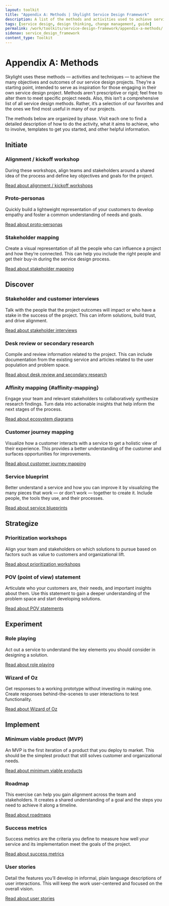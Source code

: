 ```yaml
---
layout: toolkit
title: "Appendix A: Methods | Skylight Service Design Framework"
description: A list of the methods and activities used to achieve service design outcomes in each phase of a project.
tags: [service design, design thinking, change management, guide]
permalink: /work/toolkits/service-design-framework/appendix-a-methods/
sidenav: service_design_framework
content_type: Toolkit
---
```


# Appendix A: Methods

Skylight uses these methods — activities and techniques — to achieve the many objectives and outcomes of our service design projects. They’re a starting point, intended to serve as inspiration for those engaging in their own service design project. Methods aren't prescriptive or rigid; feel free to alter them to meet specific project needs. Also, this isn’t a comprehensive list of all service design methods. Rather, it’s a selection of our favorites and the ones we find most useful in many of our projects.

The methods below are organized by phase. Visit each one to find a detailed description of how to do the activity, what it aims to achieve, who to involve, templates to get you started, and other helpful information.

## Initiate

### Alignment / kickoff workshop

During these workshops, align teams and stakeholders around a shared idea of the process and define key objectives and goals for the project.

[Read about alignment / kickoff workshops<i class="fal fa-long-arrow-right ml-2" aria-hidden="true"></i>](/work/toolkits/service-design-framework/methods/alignment-kickoff-workshop/)

### Proto-personas

Quickly build a lightweight representation of your customers to develop empathy and foster a common understanding of needs and goals.

[Read about proto-personas<i class="fal fa-long-arrow-right ml-2" aria-hidden="true"></i>](/work/toolkits/service-design-framework/methods/proto-personas/)

### Stakeholder mapping

Create a visual representation of all the people who can influence a project and how they’re connected. This can help you include the right people and get their buy-in during the service design process.

[Read about stakeholder mapping<i class="fal fa-long-arrow-right ml-2" aria-hidden="true"></i>](/work/toolkits/service-design-framework/methods/stakeholder-mapping/)

## Discover

### Stakeholder and customer interviews

Talk with the people that the project outcomes will impact or who have a stake in the success of the project. This can inform solutions, build trust, and drive alignment.

[Read about stakeholder interviews<i class="fal fa-long-arrow-right ml-2" aria-hidden="true"></i>](/work/toolkits/service-design-framework/methods/stakeholder-and-customer-interviews/)

### Desk review or secondary research

Compile and review information related to the project. This can include documentation from the existing service and articles related to the user population and problem space.

[Read about desk review and secondary research<i class="fal fa-long-arrow-right ml-2" aria-hidden="true"></i>](/work/toolkits/service-design-framework/methods/desk-review-or-secondary-research/)

### Affinity mapping {#affinity-mapping}

Engage your team and relevant stakeholders to collaboratively synthesize research findings. Turn data into actionable insights that help inform the next stages of the process.

[Read about ecosystem diagrams<i class="fal fa-long-arrow-right ml-2" aria-hidden="true"></i>](/work/toolkits/service-design-framework/methods/affinity-mapping/)

### Customer journey mapping

Visualize how a customer interacts with a service to get a holistic view of their experience. This provides a better understanding of the customer and surfaces opportunities for improvements.

[Read about customer journey mapping<i class="fal fa-long-arrow-right ml-2" aria-hidden="true"></i>](/work/toolkits/service-design-framework/methods/customer-journey-mapping/)

### Service blueprint

Better understand a service and how you can improve it by visualizing the many pieces that work — or don’t work — together to create it. Include people, the tools they use, and their processes.

[Read about service blueprints<i class="fal fa-long-arrow-right ml-2" aria-hidden="true"></i>](/work/toolkits/service-design-framework/methods/service-blueprint/)

## Strategize

### Prioritization workshops

Align your team and stakeholders on which solutions to pursue based on factors such as value to customers and organizational lift.

[Read about prioritization workshops<i class="fal fa-long-arrow-right ml-2" aria-hidden="true"></i> ](/work/toolkits/service-design-framework/methods/prioritization-workshop/)

### POV (point of view) statement

Articulate who your customers are, their needs, and important insights about them. Use this statement to gain a deeper understanding of the problem space and start developing solutions.

[Read about POV statements<i class="fal fa-long-arrow-right ml-2" aria-hidden="true"></i> ](/work/toolkits/service-design-framework/methods/pov-statement/)

## Experiment

### Role playing

Act out a service to understand the key elements you should consider in designing a solution.

[Read about role playing<i class="fal fa-long-arrow-right ml-2" aria-hidden="true"></i>](/work/toolkits/service-design-framework/methods/role-playing/)

### Wizard of Oz

Get responses to a working prototype without investing in making one. Create responses behind-the-scenes to user interactions to test functionality.

[Read about Wizard of Oz<i class="fal fa-long-arrow-right ml-2" aria-hidden="true"></i> ](/work/toolkits/service-design-framework/methods/wizard-of-oz/)

## Implement

### Minimum viable product (MVP)

An MVP is the first iteration of a product that you deploy to market. This should be the simplest product that still solves customer and organizational needs.

[Read about minimum viable products<i class="fal fa-long-arrow-right ml-2" aria-hidden="true"></i>](/work/toolkits/service-design-framework/methods/minimum-viable-product/)

### Roadmap

This exercise can help you gain alignment across the team and stakeholders. It creates a shared understanding of a goal and the steps you need to achieve it along a timeline.

[Read about roadmaps<i class="fal fa-long-arrow-right ml-2" aria-hidden="true"></i>](/work/toolkits/service-design-framework/methods/roadmap/)

### Success metrics

Success metrics are the criteria you define to measure how well your service and its implementation meet the goals of the project.

[Read about success metrics<i class="fal fa-long-arrow-right ml-2" aria-hidden="true"></i> ](/work/toolkits/service-design-framework/methods/success-metrics/)

### User stories

Detail the features you’ll develop in informal, plain language descriptions of user interactions. This will keep the work user-centered and focused on the overall vision.

[Read about user stories<i class="fal fa-long-arrow-right ml-2" aria-hidden="true"></i> ](/work/toolkits/service-design-framework/methods/user-stories/)
